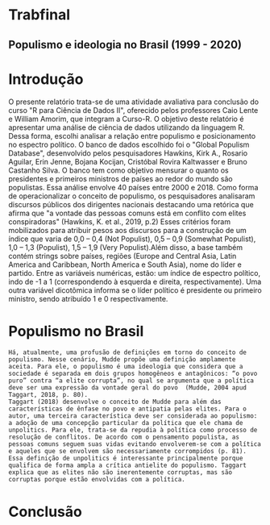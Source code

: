 
# Trabfinal

<!-- badges: start -->
<!-- badges: end -->

## Populismo e ideologia no Brasil (1999 - 2020)

# Introdução

  O presente relatório trata-se de uma atividade avaliativa para conclusão do curso "R para Ciência de Dados II", oferecido pelos professores Caio Lente e William Amorim, que integram a Curso-R. O objetivo deste relatório é apresentar uma análise de ciência de dados utilizando da linguagem R. Dessa forma, escolhi analisar a relação entre populismo e posicionamento no espectro político. O banco de dados escolhido foi o "Global Populism Database", desenvolvido pelos pesquisadores Hawkins, Kirk A., Rosario Aguilar, Erin Jenne, Bojana Kocijan, Cristóbal Rovira Kaltwasser e Bruno Castanho Silva. 
  O banco tem como objetivo mensurar o quanto os presidentes e primeiros ministros de países ao redor do mundo são populistas. Essa análise envolve 40 países entre 2000 e 2018. Como forma de operacionalizar o conceito de populismo, os pesquisadores analisaram discursos públicos dos dirigentes nacionais destacando uma retórica que afirma que "a vontade das pessoas comuns está em conflito com elites conspiradoras" (Hawkins, K. et al., 2019, p.2)
  Esses critérios foram mobilizados para atribuir pesos aos discursos para a construção de um índice que varia de 0,0 – 0,4 (Not Populist), 0,5 – 0,9 (Somewhat Populist), 1,0 – 1,3 (Populist), 1,5 – 1,9 (Very Populist).Além disso, a base também contém strings sobre países, regiões (Europe and Central Asia, Latin America and Caribbean, North America e South Asia), nome do líder e partido. Entre as variáveis numéricas, estão: um índice de espectro político, indo de -1 a 1 (correspondendo à esquerda e direita, respectivamente). Uma outra variável dicotômica informa se o líder político é presidente ou primeiro ministro, sendo atribuído 1 e 0 respectivamente. 
  
# Populismo no Brasil

	Há, atualmente, uma profusão de definições em torno do conceito de populismo. Nesse cenário, Mudde propõe uma definição amplamente aceita. Para ele, o populismo é uma ideologia que considera que a sociedade é separada em dois grupos homogêneos e antagônicos: “o povo puro” contra “a elite corrupta”, no qual se argumenta que a política deve ser uma expressão da vontade geral do povo  (Mudde, 2004 apud Taggart, 2018, p. 80).
	Taggart (2018) desenvolve o conceito de Mudde para além das características de ênfase no povo e antipatia pelas elites. Para o autor, uma terceira característica deve ser considerada ao populismo: a adoção de uma concepção particular da política que ele chama de unpolitics. Para ele, trata-se da repudia à política como processo de resolução de conflitos. De acordo com o pensamento populista, as pessoas comuns seguem suas vidas evitando envolverem-se com a política e aqueles que se envolvem são necessariamente corrompidos (p. 81). Essa definição de unpolitics é interessante principalmente porque qualifica de forma ampla a crítica antielite do populismo. Taggart explica que as elites não são inerentemente corruptas, mas são corruptas porque estão envolvidas com a política.
	
	
	
	
# Conclusão
	
